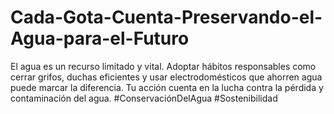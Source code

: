 # Cada-Gota-Cuenta-Preservando-el-Agua-para-el-Futuro
El agua es un recurso limitado y vital. Adoptar hábitos responsables como cerrar grifos, duchas eficientes y usar electrodomésticos que ahorren agua puede marcar la diferencia. Tu acción cuenta en la lucha contra la pérdida y contaminación del agua. #ConservaciónDelAgua #Sostenibilidad
